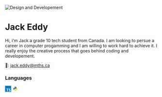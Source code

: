 ![Design and Developement](https://www.freewebheaders.com/wp-content/gallery/planets-galaxies/cache/night-planets-header-8854-1024x300.jpg-nggid041397-ngg0dyn-1280x720x100-00f0w010c010r110f110r010t010.jpg)

# Jack Eddy

Hi, i'm Jack a grade 10 tech student from Canada. I am looking to persue a career in computer progamming and I am willing to work hard to achieve it. I really enjoy the creative process that goes behind coding and developement.

📧: jack.eddy@mths.ca

### Languages

<code><img height="20" src="https://raw.githubusercontent.com/github/explore/80688e429a7d4ef2fca1e82350fe8e3517d3494d/topics/typescript/typescript.png"></code>
<code><img height="20" src="https://raw.githubusercontent.com/github/explore/80688e429a7d4ef2fca1e82350fe8e3517d3494d/topics/python/python.png"></code>

